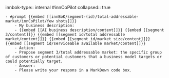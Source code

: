 innbok-type:: internal
#innCoPilot
collapsed:: true

	- #prompt {{embed [[innBoK/segment-(id)/total-addressable-market/innCoPilot/few shots]]}}
		- My business description:
		- {{embed [[AI business description/content]]}} {{embed [[segment 3/content]]}} {{embed [[segment id/total addressable market/content]]}} {{embed [[segment id/market size/content]]}} {{embed [[segment id/serviceable available market/content]]}}
		- Action:
		- Propose segment 3/total addressable market: the specific group of customers or potential customers that a business model targets or could potentially target.
		- Answer:
		- Please write your respons in a MarkDown code box.